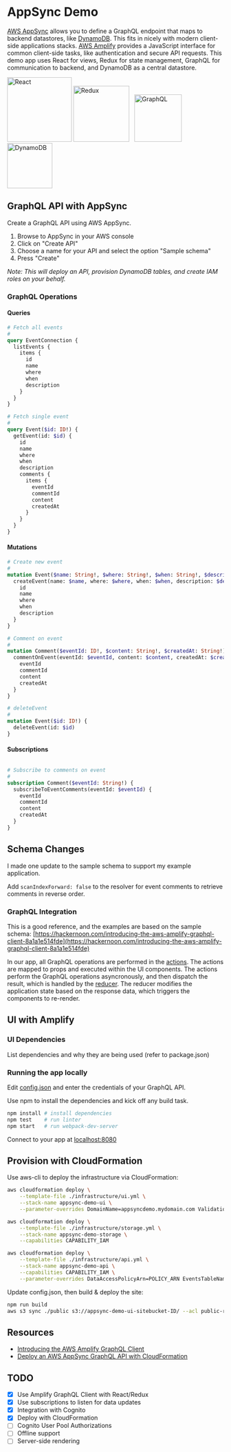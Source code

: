 # AppSync Demo
[AWS AppSync](https://aws.amazon.com/appsync/) allows you to define a GraphQL endpoint that maps to backend datastores, like [DynamoDB](https://aws.amazon.com/dynamodb/). This fits in nicely with modern client-side applications stacks. [AWS Amplify](https://aws.github.io/aws-amplify/) provides a JavaScript interface for common client-side tasks, like authentication and secure API requests.
This demo app uses React for views, Redux for state management, GraphQL for communication to backend, and DynamoDB as a central datastore.

<img src="https://cdn.worldvectorlogo.com/logos/react.svg"
     alt="React"
     width="150px" />&nbsp;<img
     src="https://cdn.worldvectorlogo.com/logos/redux.svg"
     alt="Redux"
     width="130px" />&nbsp;&nbsp;&nbsp;<img
     src="https://cdn.worldvectorlogo.com/logos/graphql.svg"
     alt="GraphQL"
     width="110px" />&nbsp;&nbsp;&nbsp;<img
     src="https://cdn.worldvectorlogo.com/logos/aws-dynamodb.svg"
     alt="DynamoDB"
     width="105px" />

## GraphQL API with AppSync

Create a GraphQL API using AWS AppSync.

1. Browse to AppSync in your AWS console
2. Click on "Create API"
3. Choose a name for your API and select the option "Sample schema"
4. Press "Create"

*Note: This will deploy an API, provision DynamoDB tables, and create IAM roles on your behalf.*

### GraphQL Operations

#### Queries

```graphql
# Fetch all events
#
query EventConnection {
  listEvents {
    items {
      id
      name
      where
      when
      description
    }
  }
}

# Fetch single event
#
query Event($id: ID!) {
  getEvent(id: $id) {
    id
    name
    where
    when
    description
    comments {
      items {
        eventId
        commentId
        content
        createdAt
      }
    }
  }
}
```

#### Mutations

```graphql
# Create new event
#
mutation Event($name: String!, $where: String!, $when: String!, $description: String!) {
  createEvent(name: $name, where: $where, when: $when, description: $description) {
    id
    name
    where
    when
    description
  }
}

# Comment on event
#
mutation Comment($eventId: ID!, $content: String!, $createdAt: String!) {
  commentOnEvent(eventId: $eventId, content: $content, createdAt: $createdAt) {
    eventId
    commentId
    content
    createdAt
  }
}

# deleteEvent
#
mutation Event($id: ID!) {
  deleteEvent(id: $id)
}
```

#### Subscriptions

```graphql

# Subscribe to comments on event
#
subscription Comment($eventId: String!) {
  subscribeToEventComments(eventId: $eventId) {
    eventId
    commentId
    content
    createdAt
  }
}
```

## Schema Changes

I made one update to the sample schema to support my example application.

Add `scanIndexForward: false` to the resolver for event comments to retrieve comments in reverse order.

### GraphQL Integration

This is a good reference, and the examples are based on the sample schema:
[https://hackernoon.com/introducing-the-aws-amplify-graphql-client-8a1a1e514fde](https://hackernoon.com/introducing-the-aws-amplify-graphql-client-8a1a1e514fde)

In our app, all GraphQL operations are performed in the [actions](./app/actions.js). The actions are mapped to props and executed within the UI components. The actions perform the GraphQL operations asyncronously, and then dispatch the result, which is handled by the [reducer](./app/reducer.js). The reducer modifies the application state based on the response data, which triggers the components to re-render.

## UI with Amplify

### UI Dependencies

List dependencies and why they are being used (refer to package.json)

### Running the app locally

Edit [config.json](./config.json) and enter the credentials of your GraphQL API.

Use npm to install the dependencies and kick off any build task.

```bash
npm install # install dependencies
npm test    # run linter
npm start   # run webpack-dev-server
```

Connect to your app at [localhost:8080](http://localhost:8080)

## Provision with CloudFormation

Use aws-cli to deploy the infrastructure via CloudFormation:

```bash
aws cloudformation deploy \
    --template-file ./infrastructure/ui.yml \
    --stack-name appsync-demo-ui \
    --parameter-overrides DomainName=appsyncdemo.mydomain.com ValidationDomainName=mydomain.com

aws cloudformation deploy \
    --template-file ./infrastructure/storage.yml \
    --stack-name appsync-demo-storage \
    --capabilities CAPABILITY_IAM

aws cloudformation deploy \
    --template-file ./infrastructure/api.yml \
    --stack-name appsync-demo-api \
    --capabilities CAPABILITY_IAM \
    --parameter-overrides DataAccessPolicyArn=POLICY_ARN EventsTableName=TABLE_NAME CommentsTableName=TABLE_NAME
```

Update config.json, then build & deploy the site:

```bash
npm run build
aws s3 sync ./public s3://appsync-demo-ui-sitebucket-ID/ --acl public-read
```

## Resources

* [Introducing the AWS Amplify GraphQL Client](https://hackernoon.com/introducing-the-aws-amplify-graphql-client-8a1a1e514fde)
* [Deploy an AWS AppSync GraphQL API with CloudFormation](https://read.acloud.guru/deploy-an-aws-appsync-graphql-api-with-amazon-cloudformation-9a783fdd8491)

## TODO

- [x] Use Amplify GraphQL Client with React/Redux
- [x] Use subscriptions to listen for data updates
- [x] Integration with Cognito
- [x] Deploy with CloudFormation
- [ ] Cognito User Pool Authorizations
- [ ] Offline support
- [ ] Server-side rendering
